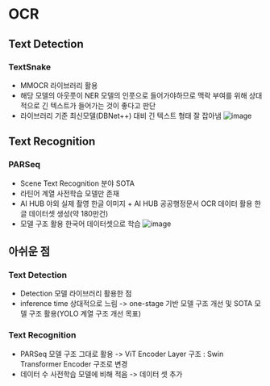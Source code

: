 # OCR

## Text Detection
### TextSnake
- MMOCR 라이브러리 활용
- 해당 모델의 아웃풋이 NER 모델의 인풋으로 들어가야하므로 맥락 부여를 위해 상대적으로 긴 텍스트가 들어가는 것이 좋다고 판단
- 라이브러리 기준 최신모델(DBNet++) 대비 긴 텍스트 형태 잘 잡아냄
![image](https://user-images.githubusercontent.com/77089771/200468695-4cd71875-d0f6-44b1-91a1-b72e90097160.png)


## Text Recognition
### PARSeq
- Scene Text Recognition 분야 SOTA
- 라틴어 계열 사전학습 모델만 존재
- AI HUB 야외 실제 촬영 한글 이미지 + AI HUB 공공행정문서 OCR 데이터 활용 한글 데이터셋 생성(약 180만건)
- 모델 구조 활용 한국어 데이터셋으로 학습
![image](https://user-images.githubusercontent.com/77089771/200469890-df2688b3-8e1c-45e7-83cc-cd9999e7975c.png)


## 아쉬운 점
### Text Detection
- Detection 모델 라이브러리 활용한 점
- inference time 상대적으로 느림
  -> one-stage 기반 모델 구조 개선 및 SOTA 모델 구조 활용(YOLO 계열 구조 개선 목표)
### Text Recognition
- PARSeq 모델 구조 그대로 활용
  -> ViT Encoder Layer 구조 : Swin Transformer Encoder 구조로 변경
- 데이터 수 사전학습 모델에 비해 적음
  -> 데이터 셋 추가 
